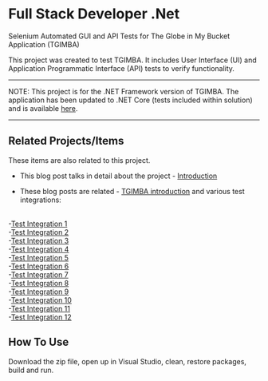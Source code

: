 # Full Stack Developer .Net
Selenium Automated GUI and API Tests for The Globe in My Bucket Application (TGIMBA)

This project was created to test TGIMBA.  It includes User Interface (UI) and Application Programmatic Interface (API) tests to verify functionality.

*******
NOTE:  This project is for the .NET Framework version of TGIMBA.  The application has been updated to .NET Core (tests included within solution) and is available <a href="https://github.com/ehelin/TgimbaNetCore/">here</a>. 
*******

## Related Projects/Items

These items are also related to this project. 

* This blog post talks in detail about the project - 
<a href="https://erichelin.wordpress.com/2016/03/19/tgimba-automated-testing-with-selenium/">Introduction</a>

* These blog posts are related - 
<a href="https://erichelin.wordpress.com/2016/03/09/tgimba/">TGIMBA introduction</a> and various test integrations:
<br />
-<a href="https://erichelin.wordpress.com/2018/11/02/tgimba-net-core-upgrade-login-page-selenium-integration-test/">Test Integration 1</a>
<br />
-<a href="https://erichelin.wordpress.com/2018/11/30/tgimba-net-core-upgrade-registration-page-vanilla-js-jquery-js-angular-6-type-script-and-react-redux-js-w-selenium-test/">Test Integration 2</a>
<br />
-<a href="https://erichelin.wordpress.com/2018/12/12/tgimba-net-core-upgrade-main-display-panel-vanilla-js-jquery-js-angular-6-type-script-and-react-redux-js-w-selenium-test/">Test Integration 3</a>
<br />
-<a href="https://erichelin.wordpress.com/2019/01/08/tgimba-net-core-upgrade-main-menu-with-partial-functionality-vanilla-js-jquery-js-angular-6-type-script-and-react-redux-js-w-selenium-test/">Test Integration 4</a>
<br />
-<a href="https://erichelin.wordpress.com/2019/02/11/tgimba-net-core-upgrade-adding-displaying-bucket-list-items-vanilla-js-jquery-js-angular-6-type-script-and-react-redux-js-w-selenium-test/">Test Integration 5</a>
<br />
-<a href="https://erichelin.wordpress.com/2019/02/16/tgimba-net-core-upgrade-editing-deleting-bucket-list-items-vanilla-js-jquery-js-angular-6-type-script-and-react-redux-js-w-selenium-test/">Test Integration 6</a>
<br />
-<a href="https://erichelin.wordpress.com/2019/03/07/tgimba-net-core-upgrade-sorting-vanilla-js-jquery-js-angular-6-type-script-and-react-redux-js-w-selenium-test/">Test Integration 7</a>
<br />
-<a href="https://erichelin.wordpress.com/2019/03/18/tgimba-net-core-upgrade-searching-vanilla-js-jquery-js-angular-6-type-script-and-react-redux-js-w-selenium-test/">Test Integration 8</a>
<br />
-<a href="https://erichelin.wordpress.com/2019/04/02/tgimba-net-core-upgrade-react-redux-js-refactor/">Test Integration 9</a>
<br />
-<a href="https://erichelin.wordpress.com/2019/07/06/tgimba-net-core-new-dashboard-oriented-welcome-pae/">Test Integration 10</a>
<br />
-<a href="https://erichelin.wordpress.com/2019/12/26/tgimba-net-core-api-the-new-api-and-service-layers-part-3-bucket-list-item-methods/">Test Integration 11</a>
<br />
-<a href="https://erichelin.wordpress.com/2020/01/20/tgimba-net-core-integrating-website-with-api-ish/">Test Integration 12</a>

## How To Use
Download the zip file, open up in Visual Studio, clean, restore packages, build and run.
